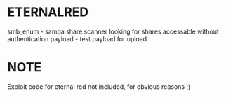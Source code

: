 # ETERNALRED

smb_enum - samba share scanner looking for shares accessable without authentication
payload - test payload for upload

# NOTE

Exploit code for eternal red not included, for obvious reasons ;)
